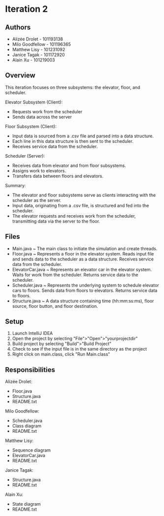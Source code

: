 # Iteration 2

## Authors
- Alizée Drolet - 101193138
- Milo Goodfellow - 101196365
- Matthew Lisy - 101231092
- Janice Tagak - 101172920
- Alain Xu - 101219003

## Overview

This iteration focuses on three subsystems: the elevator, floor, and scheduler.

Elevator Subsystem (Client):
- Requests work from the scheduler
- Sends data across the server

Floor Subsystem (Client):
- Input data is sourced from a .csv file and parsed into a data structure.
- Each line in this data structure is then sent to the scheduler.
- Receives service data from the scheduler.

Scheduler (Server):
- Receives data from elevator and from floor subsystems.
- Assigns work to elevators.
- Transfers data between floors and elevators.

Summary:
- The elevator and floor subsystems serve as clients interacting with the scheduler as the server.
- Input data, originating from a .csv file, is structured and fed into the scheduler.
- The elevator requests and receives work from the scheduler, transmitting data via the server to the floor.

## Files

- Main.java ~ The main class to initiate the simulation and create threads.
- Floor.java ~ Represents a floor in the elevator system. Reads input file and sends data to the scheduler as a data structure. Receives service data from the scheduler.
- ElevatorCar.java ~ Represents an elevator car in the elevator system. Waits for work from the scheduler. Returns service data to the scheduler.
- Scheduler.java ~ Represents the underlying system to schedule elevator cars to floors. Sends data from floors to elevators. Returns service data to floors.
- Structure.java ~ A data structure containing time (hh:mm:ss:ms), floor source, floor button, and floor destination.

## Setup

1. Launch IntelliJ IDEA
2. Open the project by selecting "File">"Open">"yourprojectdir"
3. Build project by selecting "Build">"Build Project"
4. Check to see if the input file is in the same directory as the project
5. Right click on main.class, click "Run Main.class"

## Responsibilities

Alizée Drolet:
- Floor.java
- Structure.java
- README.txt

Milo Goodfellow:
- Scheduler.java
- Class diagram
- README.txt

Matthew Lisy:
- Sequence diagram
- ElevatorCar.java
- README.txt

Janice Tagak:
- Structure.java
- README.txt

Alain Xu:
- State diagram
- README.txt
